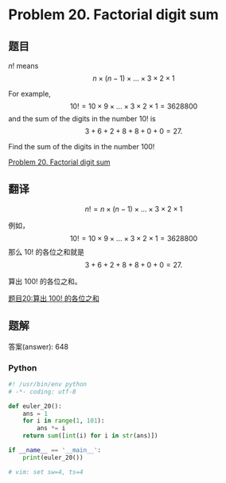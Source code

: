 Problem 20. Factorial digit sum
==================================

## 题目

$n!$ means $$n \times (n - 1) \times ... \times 3 \times 2 \times 1$$

For example, $$10! = 10 \times 9 \times ... \times 3 \times 2 \times 1 = 3628800$$
and the sum of the digits in the number 10! is $$3 + 6 + 2 + 8 + 8 + 0 + 0 = 27.$$

Find the sum of the digits in the number $100!$

[Problem 20. Factorial digit sum](https://projecteuler.net/problem=20 "Problem 20")

## 翻译

$$n! = n \times (n - 1) \times ... \times 3 \times 2 \times 1$$

例如， $$10! = 10 \times 9 \times ... \times 3 \times 2 \times 1 = 3628800$$
那么 $10!$ 的各位之和就是 $$3 + 6 + 2 + 8 + 8 + 0 + 0 = 27.$$

算出 $100!$ 的各位之和。

[题目20:算出 $100!$ 的各位之和](http://pe.spiritzhang.com/index.php/2011-05-11-09-44-54/21-20100 "题目20")

## 题解

答案(answer): 648

### Python

~~~python
#! /usr/bin/env python
# -*- coding: utf-8

def euler_20():
    ans = 1
    for i in range(1, 101):
        ans *= i
    return sum([int(i) for i in str(ans)])

if __name__ == '__main__':
    print(euler_20())

# vim: set sw=4, ts=4
~~~

